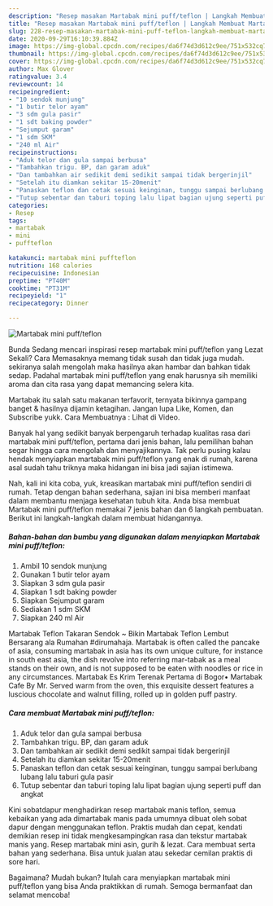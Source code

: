 ```yaml
---
description: "Resep masakan Martabak mini puff/teflon | Langkah Membuat Martabak mini puff/teflon Yang Bikin Ngiler"
title: "Resep masakan Martabak mini puff/teflon | Langkah Membuat Martabak mini puff/teflon Yang Bikin Ngiler"
slug: 228-resep-masakan-martabak-mini-puff-teflon-langkah-membuat-martabak-mini-puff-teflon-yang-bikin-ngiler
date: 2020-09-29T16:10:39.884Z
image: https://img-global.cpcdn.com/recipes/da6f74d3d612c9ee/751x532cq70/martabak-mini-puffteflon-foto-resep-utama.jpg
thumbnail: https://img-global.cpcdn.com/recipes/da6f74d3d612c9ee/751x532cq70/martabak-mini-puffteflon-foto-resep-utama.jpg
cover: https://img-global.cpcdn.com/recipes/da6f74d3d612c9ee/751x532cq70/martabak-mini-puffteflon-foto-resep-utama.jpg
author: Max Glover
ratingvalue: 3.4
reviewcount: 14
recipeingredient:
- "10 sendok munjung"
- "1 butir telor ayam"
- "3 sdm gula pasir"
- "1 sdt baking powder"
- "Sejumput garam"
- "1 sdm SKM"
- "240 ml Air"
recipeinstructions:
- "Aduk telor dan gula sampai berbusa"
- "Tambahkan trigu. BP, dan garam aduk"
- "Dan tambahkan air sedikit demi sedikit sampai tidak bergerinjil"
- "Setelah itu diamkan sekitar 15-20menit"
- "Panaskan teflon dan cetak sesuai keinginan, tunggu sampai berlubang lubang lalu taburi gula pasir"
- "Tutup sebentar dan taburi toping lalu lipat bagian ujung seperti puff dan angkat"
categories:
- Resep
tags:
- martabak
- mini
- puffteflon

katakunci: martabak mini puffteflon 
nutrition: 168 calories
recipecuisine: Indonesian
preptime: "PT40M"
cooktime: "PT31M"
recipeyield: "1"
recipecategory: Dinner

---
```



![Martabak mini puff/teflon](https://img-global.cpcdn.com/recipes/da6f74d3d612c9ee/751x532cq70/martabak-mini-puffteflon-foto-resep-utama.jpg)

Bunda Sedang mencari inspirasi resep martabak mini puff/teflon yang Lezat Sekali? Cara Memasaknya memang tidak susah dan tidak juga mudah. sekiranya salah mengolah maka hasilnya akan hambar dan bahkan tidak sedap. Padahal martabak mini puff/teflon yang enak harusnya sih memiliki aroma dan cita rasa yang dapat memancing selera kita.

Martabak itu salah satu makanan terfavorit, ternyata bikinnya gampang banget &amp; hasilnya dijamin ketagihan. Jangan lupa Like, Komen, dan Subscribe yukk. Cara Membuatnya : Lihat di Video.

Banyak hal yang sedikit banyak berpengaruh terhadap kualitas rasa dari martabak mini puff/teflon, pertama dari jenis bahan, lalu pemilihan bahan segar hingga cara mengolah dan menyajikannya. Tak perlu pusing kalau hendak menyiapkan martabak mini puff/teflon yang enak di rumah, karena asal sudah tahu triknya maka hidangan ini bisa jadi sajian istimewa.


Nah, kali ini kita coba, yuk, kreasikan martabak mini puff/teflon sendiri di rumah. Tetap dengan bahan sederhana, sajian ini bisa memberi manfaat dalam membantu menjaga kesehatan tubuh kita. Anda bisa membuat Martabak mini puff/teflon memakai 7 jenis bahan dan 6 langkah pembuatan. Berikut ini langkah-langkah dalam membuat hidangannya.

<!--inarticleads1-->

##### Bahan-bahan dan bumbu yang digunakan dalam menyiapkan Martabak mini puff/teflon:

1. Ambil 10 sendok munjung
1. Gunakan 1 butir telor ayam
1. Siapkan 3 sdm gula pasir
1. Siapkan 1 sdt baking powder
1. Siapkan Sejumput garam
1. Sediakan 1 sdm SKM
1. Siapkan 240 ml Air


Martabak Teflon Takaran Sendok ~ Bikin Martabak Teflon Lembut Bersarang ala Rumahan #dirumahaja. Martabak is often called the pancake of asia, consuming martabak in asia has its own unique culture, for instance in south east asia, the dish revolve into referring mar-tabak as a meal stands on their own, and is not supposed to be eaten with noodles or rice in any circumstances. Martabak Es Krim Terenak Pertama di Bogor• Martabak Cafe By Mr. Served warm from the oven, this exquisite dessert features a luscious chocolate and walnut filling, rolled up in golden puff pastry. 

<!--inarticleads2-->

##### Cara membuat Martabak mini puff/teflon:

1. Aduk telor dan gula sampai berbusa
1. Tambahkan trigu. BP, dan garam aduk
1. Dan tambahkan air sedikit demi sedikit sampai tidak bergerinjil
1. Setelah itu diamkan sekitar 15-20menit
1. Panaskan teflon dan cetak sesuai keinginan, tunggu sampai berlubang lubang lalu taburi gula pasir
1. Tutup sebentar dan taburi toping lalu lipat bagian ujung seperti puff dan angkat


Kini sobatdapur menghadirkan resep martabak manis teflon, semua kebaikan yang ada dimartabak manis pada umumnya dibuat oleh sobat dapur dengan menggunakan teflon. Praktis mudah dan cepat, kendati demikian resep ini tidak mengkesampingkan rasa dan tekstur martabak manis yang. Resep martabak mini asin, gurih &amp; lezat. Cara membuat serta bahan yang sederhana. Bisa untuk jualan atau sekedar cemilan praktis di sore hari. 

Bagaimana? Mudah bukan? Itulah cara menyiapkan martabak mini puff/teflon yang bisa Anda praktikkan di rumah. Semoga bermanfaat dan selamat mencoba!
